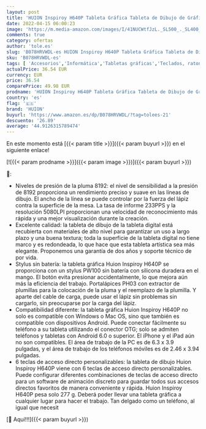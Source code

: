 ```yaml
---
layout: post
title: 'HUION Inspiroy H640P Tableta Gráfica Tableta de Dibujo de Gráficos Lápiz Stylus Sin Batería 8192 Niveles Presión de Lápiz Pad de Firma para Mac Windows Android óptima para Oficina en casa y E-Learning'
date: 2022-04-15 06:00:23
image: 'https://m.media-amazon.com/images/I/41NUCWtfJzL._SL500_._SL400_.jpg'
comments: true
category: ofertas
author: 'tole.es'
slug: 'B078HRVWDL-es HUION Inspiroy H640P Tableta Gráfica Tableta de Dibujo de...'
sku: 'B078HRVWDL-es'
tags: [ 'Accesorios','Informática','Tabletas gráficas','Teclados, ratones y periféricos de entrada','huion','lápiz','🇪🇸', ]
actualPrice: 36.54 EUR
currency: EUR
price: 36.54
comparePrice: 49.98 EUR
prodname: 'HUION Inspiroy H640P Tableta Gráfica Tableta de Dibujo de Gráficos Lápiz Stylus Sin Batería 8192 Niveles Presión de Lápiz Pad de Firma para Mac Windows Android óptima para Oficina en casa y E-Learning'
country: 'es'
flag: '🇪🇸'
brand: 'HUION'
buyurl: 'https://www.amazon.es/dp/B078HRVWDL/?tag=tolees-21'
descuento: '26.89'
average: '44.9126315789474'
---
```


En este momento está [{{< param title >}}]({{< param buyurl >}}) en el siguiente enlace!

[![{{< param prodname >}}]({{< param image >}})]({{< param buyurl >}})

🔎:

- Niveles de presión de la pluma 8192: el nivel de sensibilidad a la presión de 8192 proporciona un rendimiento preciso y suave en las líneas de dibujo. El ancho de la línea se puede controlar por la fuerza del lápiz contra la superficie de la mesa. La tasa de informe 233PPS y la resolución 5080LPI proporcionan una velocidad de reconocimiento más rápida y una mejor visualización durante la creación.
- Excelente calidad: la tableta de dibujo de la tableta digital está recubierta con materiales de alto nivel para garantizar un uso a largo plazo y una buena textura; toda la superficie de la tableta digital no tiene marco y es redondeada, lo que hace que esta tableta artística sea más elegante. Proponemos una garantía de dos años y soporte técnico de por vida.
- Stylus sin batería: la tableta gráfica Huion Inspiroy H640P se proporciona con un stylus PW100 sin batería con silicona duradera en el mango. El botón evita presionar accidentalmente, lo que mejora aún más la eficiencia del trabajo. Portalápices PH03 con extractor de plumillas para la colocación de la pluma y el reemplazo de la plumilla. Y aparte del cable de carga, puede usar el lápiz sin problemas sin cargarlo, sin preocuparse por la carga del lápiz.
- Compatibilidad diferente: la tableta gráfica Huion Inspiroy H640P no solo es compatible con Windows o Mac OS, sino que también es compatible con dispositivos Android. Puede conectar fácilmente su teléfono a su tableta utilizando el conector OTG; solo se admiten teléfonos y tabletas con Android 6.0 o superior. El iPhone y el iPad aún no son compatibles. El área de trabajo de la PC es de 6.3 x 3.9 pulgadas, y el área de trabajo de los teléfonos móviles es de 2.46 x 3.94 pulgadas.
- 6 teclas de acceso directo personalizables: la tableta de dibujo Huion Inspiroy H640P viene con 6 teclas de acceso directo personalizables. Puede configurar diferentes combinaciones de teclas de acceso directo para un software de animación discreto para guardar todos sus accesos directos favoritos de manera conveniente y rápida. Huion Inspiroy H640P pesa solo 277 g. Deberá poder llevar una tableta gráfica a cualquier lugar para hacer el trabajo. Tan delgado como un teléfono, al igual que necesit

[🛒 Aquí!!!]({{< param buyurl >}})
